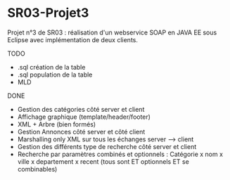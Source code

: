 # SR03-Projet3

Projet n°3 de SR03 : réalisation d'un webservice SOAP en JAVA EE sous Eclipse avec implémentation de deux clients.


TODO

- .sql création de la table
- .sql population de la table
- MLD


DONE 

- Gestion des catégories côté server et client
- Affichage graphique (template/header/footer)
- XML + Arbre (bien formés)
- Gestion Annonces côté server et côté client
- Marshalling only XML sur tous les échanges server --> client
- Gestion des différents type de recherche côté server et client
- Recherche par paramètres combinés et optionnels : Catégorie x nom x ville x departement x recent (tous sont ET optionnels ET se combinables)
